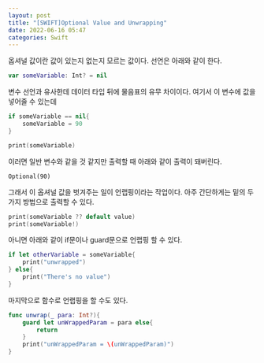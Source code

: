 ```yaml
---
layout: post
title: "[SWIFT]Optional Value and Unwrapping"
date: 2022-06-16 05:47
categories: Swift
---
```

옵셔널 값이란 값이 있는지 없는지 모르는 값이다. 선언은 아래와 같이 한다.
```swift
var someVariable: Int? = nil
```
변수 선언과 유사한데 데이터 타입 뒤에 물음표의 유무 차이이다. 여기서 이 변수에 값을 넣어줄 수 있는데
```swift
if someVariable == nil{
    someVariable = 90
}

print(someVariable)
```
이러면 일반 변수와 같을 것 같지만 출력할 때 아래와 같이 출력이 돼버린다.
```console
Optional(90)
```
그래서 이 옵셔널 값을 벗겨주는 일이 언랩핑이라는 작업이다. 아주 간단하게는 밑의 두가지 방법으로 출력할 수 있다.
```swift
print(someVariable ?? default value)
print(someVariable!)
```
아니면 아래와 같이 if문이나 guard문으로 언랩핑 할 수 있다.
```swift
if let otherVariable = someVariable{
    print("unwrapped")
} else{
    print("There's no value")
}
```
마지막으로 함수로 언랩핑을 할 수도 있다.
```swift
func unwrap(_ para: Int?){
    guard let unWrappedParam = para else{
        return
    }
    print("unWrappedParam = \(unWrappedParam)")
}
```
